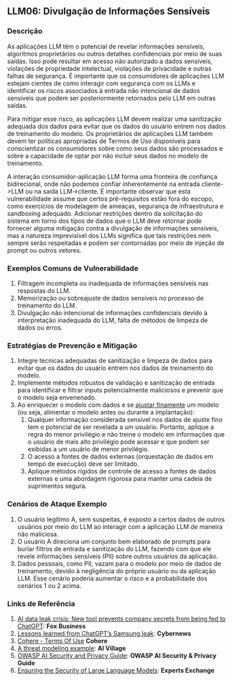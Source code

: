 ## LLM06: Divulgação de Informações Sensíveis

### Descrição

As aplicações LLM têm o potencial de revelar informações sensíveis, algoritmos proprietários ou outros detalhes confidenciais por meio de suas saídas. Isso pode resultar em acesso não autorizado a dados sensíveis, violações de propriedade intelectual, violações de privacidade e outras falhas de segurança. É importante que os consumidores de aplicações LLM estejam cientes de como interagir com segurança com os LLMs e identificar os riscos associados à entrada não intencional de dados sensíveis que podem ser posteriormente retornados pelo LLM em outras saídas.

Para mitigar esse risco, as aplicações LLM devem realizar uma sanitização adequada dos dados para evitar que os dados do usuário entrem nos dados de treinamento do modelo. Os proprietários de aplicações LLM também devem ter políticas apropriadas de Termos de Uso disponíveis para conscientizar os consumidores sobre como seus dados são processados e sobre a capacidade de optar por não incluir seus dados no modelo de treinamento.

A interação consumidor-aplicação LLM forma uma fronteira de confiança bidirecional, onde não podemos confiar inherentemente na entrada cliente->LLM ou na saída LLM->cliente. É importante observar que esta vulnerabilidade assume que certos pré-requisitos estão fora do escopo, como exercícios de modelagem de ameaças, segurança de infraestrutura e sandboxing adequado. Adicionar restrições dentro da solicitação do sistema em torno dos tipos de dados que o LLM deve retornar pode fornecer alguma mitigação contra a divulgação de informações sensíveis, mas a natureza imprevisível dos LLMs significa que tais restrições nem sempre serão respeitadas e podem ser contornadas por meio de injeção de prompt ou outros vetores.

### Exemplos Comuns de Vulnerabilidade

1. Filtragem incompleta ou inadequada de informações sensíveis nas respostas do LLM.
2. Memorização ou sobreajuste de dados sensíveis no processo de treinamento do LLM.
3. Divulgação não intencional de informações confidenciais devido à interpretação inadequada do LLM, falta de métodos de limpeza de dados ou erros.

### Estratégias de Prevenção e Mitigação

1. Integre técnicas adequadas de sanitização e limpeza de dados para evitar que os dados do usuário entrem nos dados de treinamento do modelo.
2. Implemente métodos robustos de validação e sanitização de entrada para identificar e filtrar inputs potencialmente maliciosos e prevenir que o modelo seja envenenado.
3. Ao enriquecer o modelo com dados e se [ajustar finamente](https://github.com/OWASP/www-project-top-10-for-large-language-model-applications/wiki/Definitions) um modelo (ou seja, alimentar o modelo antes ou durante a implantação):
   1. Qualquer informação considerada sensível nos dados de ajuste fino tem o potencial de ser revelada a um usuário. Portanto, aplique a regra do menor privilégio e não treine o modelo em informações que o usuário de mais alto privilégio pode acessar e que podem ser exibidas a um usuário de menor privilégio.
   2. O acesso a fontes de dados externas (orquestação de dados em tempo de execução) deve ser limitado.
   3. Aplique métodos rígidos de controle de acesso a fontes de dados externas e uma abordagem rigorosa para manter uma cadeia de suprimentos segura.

### Cenários de Ataque Exemplo

1. O usuário legítimo A, sem suspeitas, é exposto a certos dados de outros usuários por meio do LLM ao interagir com a aplicação LLM de maneira não maliciosa.
2. O usuário A direciona um conjunto bem elaborado de prompts para burlar filtros de entrada e sanitização do LLM, fazendo com que ele revele informações sensíveis (PII) sobre outros usuários da aplicação.
3. Dados pessoais, como PII, vazam para o modelo por meio de dados de treinamento, devido à negligência do próprio usuário ou da aplicação LLM. Esse cenário poderia aumentar o risco e a probabilidade dos cenários 1 ou 2 acima.

### Links de Referência

1. [AI data leak crisis: New tool prevents company secrets from being fed to ChatGPT](https://www.foxbusiness.com/politics/ai-data-leak-crisis-prevent-company-secrets-chatgpt): **Fox Business**
2. [Lessons learned from ChatGPT’s Samsung leak](https://cybernews.com/security/chatgpt-samsung-leak-explained-lessons/): **Cybernews**
3. [Cohere - Terms Of Use](https://cohere.com/terms-of-use) **Cohere**
4. [A threat modeling example](https://aivillage.org/large%20language%20models/threat-modeling-llm/): **AI Village**
5. [OWASP AI Security and Privacy Guide](https://owasp.org/www-project-ai-security-and-privacy-guide/): **OWASP AI Security & Privacy Guide**
6. [Ensuring the Security of Large Language Models](https://www.experts-exchange.com/articles/38220/Ensuring-the-Security-of-Large-Language-Models-Strategies-and-Best-Practices.html): **Experts Exchange**
